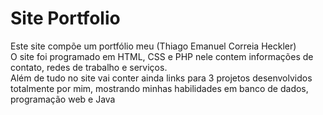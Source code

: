# Site Portfolio

Este site compõe um portfólio meu (Thiago Emanuel Correia Heckler)<br>
O site foi programado em HTML, CSS e PHP nele contem informações de contato, redes de trabalho e serviços.<br>
Além de tudo no site vai conter ainda links para 3 projetos desenvolvidos totalmente por mim, mostrando minhas habilidades em banco de dados, programação web e Java
